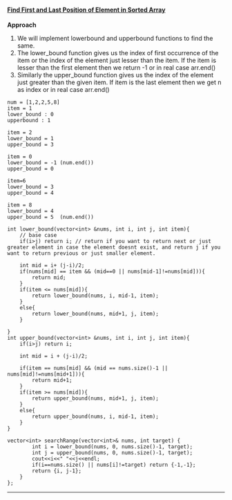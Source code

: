 #### [Find First and Last Position of Element in Sorted Array](https://leetcode.com/problems/find-first-and-last-position-of-element-in-sorted-array/)
**Approach**
1. We will implement lowerbound and upperbound functions to find the same.
2. The lower_bound function gives us the index of first occurrence of the item or the index of the element just lesser than the item. If the item is lesser than the first element then we return -1 or in real case arr.end()
3. Similarly the upper_bound function gives us the index of the element just greater than the given item. If item is the last element then we get n as index or in real case arr.end()

```
num = [1,2,2,5,8]
item = 1
lower_bound : 0 
upperbound : 1

item = 2
lower_bound = 1
upper_bound = 3

item = 0
lower_bound = -1 (num.end())
upper_bound = 0

item=6
lower_bound = 3
upper_bound = 4

item = 8
lower_bound = 4
upper_bound = 5  (num.end())
```

```
int lower_bound(vector<int> &nums, int i, int j, int item){
    // base case
    if(i>j) return i; // return if you want to return next or just greater element in case the element doesnt exist, and return j if you want to return previous or just smaller element.
    
    int mid = i+ (j-i)/2;
    if(nums[mid] == item && (mid==0 || nums[mid-1]!=nums[mid])){
        return mid;
    }
    if(item <= nums[mid]){
        return lower_bound(nums, i, mid-1, item);
    }
    else{
        return lower_bound(nums, mid+1, j, item);
    }
        
}
int upper_bound(vector<int> &nums, int i, int j, int item){
    if(i>j) return i;
    
    int mid = i + (j-i)/2;
    
    if(item == nums[mid] && (mid == nums.size()-1 || nums[mid]!=nums[mid+1])){
        return mid+1;
    }
    if(item >= nums[mid]){
        return upper_bound(nums, mid+1, j, item);
    }
    else{
        return upper_bound(nums, i, mid-1, item);
    }
}

vector<int> searchRange(vector<int>& nums, int target) {
        int i = lower_bound(nums, 0, nums.size()-1, target);
        int j = upper_bound(nums, 0, nums.size()-1, target);
        cout<<i<<" "<<j<<endl;
        if(i==nums.size() || nums[i]!=target) return {-1,-1};
        return {i, j-1};
    }
};
```

---
